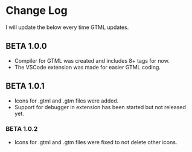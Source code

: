 # Change Log

I will update the below every time GTML updates.

## BETA 1.0.0

* Compiler for GTML was created and includes 8+ tags for now.
* The VSCode extension was made for easier GTML coding.

## BETA 1.0.1

* Icons for .gtml and .gtm files were added.
* Support for debugger in extension has been started but not released yet.

### BETA 1.0.2

* Icons for .gtml and .gtm files were fixed to not delete other icons.
